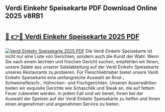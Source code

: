 ## Verdi Einkehr Speisekarte PDF Download Online 2025 v8RB1

# <h2><a href="http://gcdu7mr.nevu.top/?p=Verdi+Einkehr+Speisekarte">🔗 👉🔴 Verdi Einkehr Speisekarte 2025 PDF</a></h2>

[![Verdi Einkehr Speisekarte 2025 PDF](https://i.imgur.com/dBaPXMq.png)](http://gcdu7mr.nevu.top/?p=Verdi+Einkehr+Speisekarte)
Die Verdi Einkehr Speisekarte ist nicht nur eine Liste von Gerichten, sondern auch die Kunst der Wahl. Wenn Sie nach einem leichten und frischen Gericht suchen, empfehlen wir Ihnen, unsere Salate aus unserer Salatabteilung auf der Verdi Einkehr Speisekarte unseres Restaurants zu probieren. Für Fleischliebhaber bietet unsere Verdi Einkehr Speisekarte eine umfangreiche Auswahl an Rind-, Schweinefleisch-, Hühnchen- und Fischgerichten. Unseren Auserwählten bieten wir exquisite Gerichte wie Schaschlik und Steak an, die auf fettem Feuer zubereitet werden. In jedem Fall sind wir bereit, Ihnen bei der Auswahl der Speisen auf der Verdi Einkehr Speisekarte zu helfen und Ihnen einen angenehmen und angenehmen Service zu bieten.
